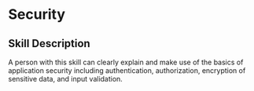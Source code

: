 # Security 

## Skill Description
A person with this skill can clearly explain and make use of the basics of application security including authentication, authorization, encryption of sensitive data, and input validation.
